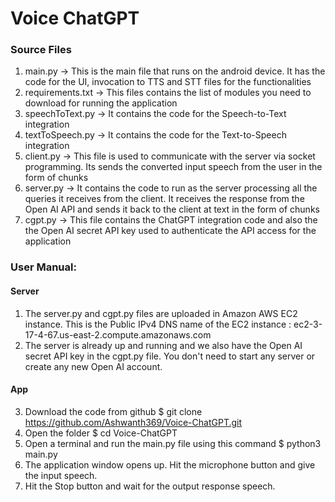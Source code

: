 # **Voice ChatGPT**

### **Source Files**
1. main.py
    -> This is the main file that runs on the android device. It has the code for the UI, invocation to TTS and STT files for the functionalities
2. requirements.txt
    -> This files contains the list of modules you need to download for running the application
3. speechToText.py
    -> It contains the code for the Speech-to-Text integration
4. textToSpeech.py
    -> It contains the code for the Text-to-Speech integration
5. client.py
    -> This file is used to communicate with the server via socket programming. Its sends the converted input speech from the user in the form of chunks 
6. server.py 
    -> It contains the code to run as the server processing all the queries it receives from the client. It receives the response from the Open AI API and sends it back to the client at text in the form of chunks
7. cgpt.py
    -> This file contains the ChatGPT integration code and also the the Open AI secret API key used to authenticate the API access for the application

### **User Manual:**

#### **Server**
1. The server.py and cgpt.py files are uploaded in Amazon AWS EC2 instance. This is the Public IPv4 DNS name of the EC2 instance : ec2-3-17-4-67.us-east-2.compute.amazonaws.com
2. The server is already up and running and we also have the Open AI secret API key in the cgpt.py file. You don't need to start any server or create any new Open AI account.

#### **App**
3. Download the code from github
  $ git clone https://github.com/Ashwanth369/Voice-ChatGPT.git
5. Open the folder
  $ cd Voice-ChatGPT
6. Open a terminal and run the main.py file using this command
  $ python3 main.py
8. The application window opens up. Hit the microphone button and give the input speech.
9. Hit the Stop button and wait for the output response speech.
